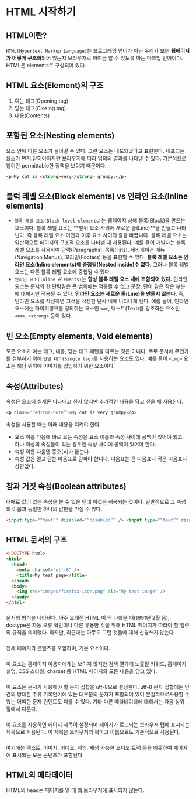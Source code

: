 # HTML 시작하기

## HTML이란?

`HTML(Hypertext Markup Language)`는 프로그래밍 언어가 아닌 우리가 보는 **웹페이지가 어떻게 구조화**되어 있는지 브라우저로 하여금 알 수 있도록 하는 마크업 언어이다. HTML은 elements로 구성되어 있다.

## HTML 요소(Element)의 구조

1. 여는 태그(Opening tag)
2. 닫는 태그(Closing tag)
3. 내용(Contents)

## 포함된 요소(Nesting elements)

요소 안에 다른 요소가 들어갈 수 있다. 그런 요소는 내포되었다고 표현한다. 내포되는 요소가 먼저 닫혀야하지만 브라우저에 따라 임의의 결과를 나타낼 수 있다. 기본적으로 웹이란 permittable한 정책을 보이기 때문이다.

```html
<p>My cat is <strong>very</strong> grumpy.</p>
```

## 블럭 레벨 요소(Block elements) vs 인라인 요소(Inline elements)

- `블록 레벨 요소(Block-level elements)`는 웹페이지 상에 블록(Block)을 만드는 요소이다. 블록 레벨 요소는 **앞뒤 요소 사이에 새로운 줄(Line)**을 만들고 나타닌다. 즉 블록 레벨 요소 이전과 이후 요소 사이의 줄을 바꿉니다. 블록 레벨 요소는 일반적으로 페이지의 구조적 요소를 나타낼 때 사용된다. 예를 들어 개발자는 블록 레벨 요소를 사용하여 단락(Paragraphs), 목록(lists), 네비게이션 메뉴(Navigation Menus), 꼬리말(Footers) 등을 표현할 수 있다. **블록 레벨 요소는 인라인 요소(Inline elements)에 중첩될(Nested inside)수 없다.** 그러나 블록 레벨 요소는 다른 블록 레벨 요소에 중첩될 수 있다.
- `인라인 요소(Inline elements)`는 **항상 블록 레벨 요소 내에 포함되어 있다.** 인라인 요소는 문서의 한 단락같은 큰 범위에는 적용될 수 없고 문장, 단어 같은 작은 부분에 대해서만 적용될 수 있다. **인라인 요소는 새로운 줄(Line)을 만들지 않는다.** 즉, 인라인 요소를 작성하면 그것을 작성한 단락 내에 나타나게 된다. 예를 들어, 인라인 요소에는 하이퍼링크를 정의하는 요소인 `<a>`, 텍스트(Text)를 강조하는 요소인 `<em>`, `<strong>` 등이 있다.

## 빈 요소(Empty elements, Void elements)

모든 요소가 여는 태그, 내용, 닫는 태그 패턴을 따르는 것은 아니다. 주로 문서에 무언가를 첨부하기 위해 `단일 태그(Single tag)`를 사용하는 요소도 있다. 예를 들어 `<img>` 요소는 해당 위치에 이미지를 삽입하기 위한 요소이다.

## 속성(Attributes)

속성은 요소에 실제론 나타내고 싶지 않지만 추가적인 내용을 담고 싶을 때 사용한다.

```html
<p class="“editor-note”">My cat is very grumpy</p>
```

속성을 사용할 때는 아래 내용을 지켜야 한다.

- 요소 이름 다음에 바로 오는 속성은 요소 이름과 속성 사이에 공백이 있어야 되고, 하나 이상의 속성들이 있는 경우엔 속성 사이에 공백이 있어야 한다.
- 속성 이름 다음엔 등호(=)가 붙는다.
- 속성 값은 열고 닫는 따옴표로 감싸야 합니다. 따옴표는 큰 따옴표나 작은 따옴표나 상관없다.

## 참과 거짓 속성(Boolean attributes)

때때로 값이 없는 속성을 볼 수 있을 텐데 이것은 허용되는 것이다. 일반적으로 그 속성의 이름과 동일한 하나의 값만을 가질 수 있다.

```html
<input type="“text”" disabled="“disabled”" /> <input type="“text”" disabled />
```

## HTML 문서의 구조

```html
<!DOCTYPE html>
<html>
  <head>
    <meta charset="utf-8" />
    <title>My test page</title>
  </head>
  <body>
    <img src="images/firefox-icon.png" alt="My test image" />
  </body>
</html>
```

### <!DOCTYPE html>

문서의 형식을 나타낸다. 아주 오래전 HTML 이 막 나왔을 때(1991년 2월 쯤), doctype은 자동 오류 확인이나 다른 유용한 것을 위해 HTML 페이지가 따라야 할 일련의 규칙을 의미했다. 하지만, 최근에는 아무도 그런 것들에 대해 신경쓰지 않는다.

### <html></html>

전체 페이지의 콘텐츠를 포함하며, 기본 요소이다.

### <head></head>

이 요소는 홈페이지 이용자에게는 보이지 않지만 검색 결과에 노출될 키워드, 홈페이지 설명, CSS 스타일, charset 등 HTML 페이지의 모든 내용을 담고 있다.

### <meta charset="utf-8">

이 요소는 문서가 사용해야 할 문자 집합을 utf-8으로 설정한다. utf-8 문자 집합에는 인간의 방대한 주류 기록언어에 있는 대부분의 문자가 포함되어 있어 본질적으로사용할 수 있는 어떠한 문자 컨텐트도 다룰 수 있다. 기타 다른 메타데이터에 대해서는 다음 상위 절에서 다룬다.

### <title></title>

이 요소를 사용하면 페이지 제목이 설정되며 페이지가 로드되는 브라우저 탭에 표시되는 제목으로 사용된다. 이 제목은 브라우저의 북마크 이름으로도 기본적으로 사용된다.

### <body></body>

여기에는 텍스트, 이미지, 비디오, 게임, 재생 가능한 오디오 트랙 등을 비롯하여 페이지에 표시되는 모든 콘텐츠가 포함된다.

## HTML의 메타데이터

HTML의 head는 페이지를 열 때 웹 브라우저에 표시되지 않는다. <title>과 같은 페이지나, CSS의 링크, 파비콘(favicon) 그리고 다른 메타데이터(작성자, 중요한 키워드와 같은 내용)을 포함한다.

### <meta> 요소

- 문서의 character 인코딩을 특정하기

```html
<meta charset="“utf-8”" />
```

- 저자와 설명을 추가
  페이지 콘텐츠 관련 키워드를 포함시키는 것은 검색엔진에서 이 페이지가 더 많이 표시될 가능성이 생기게 할 수 있다.

```html
<meta name="“author”" content="“Chris" Mills” />
<meta name="“description”" content="“The" MDN Learning Area…” />
```

- 소셜 네트워크에서 사용하는 메타데이터
  소셜 네트워크에서 더 풍부한 메타데이터를 제공하기 위해 만든 프로토콜이다.

```html
<meta property="“og:image”" content="“MDN" facebook” />
<meta name="“twitter:title”" content="“MDN" twitter” />
```

- favicon

```html
<link rel=“shortcut icon” href=“favicon.ico” type=“image/x-icon”>
```

- HTML에 CSS와 JavaScript 적용하기

```html
<link rel="“stylesheet”" href="“my-css.css”" />
<script src="“my-js.js”"></script>
```

- `<link>`는 빈요소이다.
- `<script>`는 head에 들어갈 필요가 없다. **</body> 태그의 바로 앞에** 넣어 JavaScript를 적용하기 전 모든 HTML 내용을 브라우저가 읽을 수 있도록 해야 한다.

- 문서의 기본 언어 설정
  HTML 문서는 언어가 설정되어 있으면 검색 엔진에 의해 보다 효과적으로 색인화되며, 시각 장애인이게 유용하다.

```html
<html lang="“en-US”"></html>
```

### Web Security 관련

- `Content Security Policy(CSP)`
  아래와 같은 메타 태그로 정책을 구성할 수 있다.

```html
<meta http-equiv=“Content-Security-Policy” content=“default-src” ‘self; img-src
https://*; child-src ‘none’;” />
```

`CSP`는 XSS(교차 사이트 스크립팅 ) 및 데이터 삽입 공격을 비롯한 특정 유형의 공격을 감지하고 완화하는데 도움이 되는 추가 보안 계층이다. 이러한 공격은 데이터 도난에서 사이트 변조, 맬웨어 배포에 이르기까지 모든것에 사용된다. 참고로 XSS는 공격자가 웹 사이트에 악성 클라이언트측 코드를 삽입할 수 있도록 하는 보안 악용이다. 보안 분야 온라인 커뮤니티인 `OWASP(Open Web Application Security Project)`에 따르면 XSS는 2017년 7번째로 흔한 웹 취약점이었다.

## HTML 공백

HTML 요소 내용 내에서 얼마나 많은 공백을 사용하든 HTML 파서는 코드를 렌더링할 때 각 공백 시퀀스를 단일 공백으로 줄인다. 이는 가독성을 위함이다. HTML의 중첩 요소는 **두 칸의 Indent**로 구분한다.

## Entity references(HTML 특수문자 처리)

HTML에서 `<`, `>`, `&`, `”`는 특수 문자이다. 이들은 HTML 구문의 일부이다. 이를 특수문자를 텍스트에 포함하기 위해서는 앰퍼센트(&)로 시작하고 세미콜론(;)으로 끝나는 구문 안에 Entity reference code를 넣어 처리한다.

```html
<p>In HTML, you define a paragraph using the &lt;p&gt; element.</p>
<span>Ampersand &amp;, Quotation &quot;, Space &nbsp;</span>
```

## HTML 주석

주석을 쓰려면 특수 마커 `<!—`, `—>`으로 주석을 묶는다.

```html
<p>I’m not inside a comment</p>
<!— <p>I am!</p> —>
```

# HTML fundamentals

## 제목과 단락

대부분의 구조화된 텍스트는 기사, 신문, 대학 교과서, 잡지 등 무엇을 읽든지 간에 제목과 단락으로 구성된다.

```html
<p>I am paragraph, oh yes I am.</p>
<h2>I am the title of the story.</h2>
```

## 구조화된 계층을 표현하기

`<h1>`은 이야기의 제목, `<h2>`는 각 장의 제목을 나타내고, `<h3>`는 각 장의 하위 절을 나타내고 이런 식으로 나타낸다. 구조화된 계층이 타당해 보이는 한 연관된 요소들이 정확히 무엇을 나타내는 지는 작성자에게 달려있다. 다만 다음 몇 가지의 관례를 기억하라.

- 가급적이면 페이지 당 하나의 <h1>만을 사용해야 한다. <h1>은 최상위에 있는 표제이며 나머지 다른 표제들은 계층적으로 이것 밑에 위치한다.
- 각 표제들을 계층적으로 올바른 순서로 사용해야 한다. <h3>를 하위 표제로 사용하고 그 다음 <h2>를 하위 표제의 하위로 사용하지 말라.
- 6개의 Heading을 사용할 수 있지만 꼭 필요한 것이 아니라면 **한 페이지에 3개** 이상을 사용하지 않도록 하라. 너무 많은 목차 레벨을 가진 문서는 다루기 힘들고 탐색하기 어렵다. 이러한 상황에서는 가능하다면 컨텐츠를 여러 페이지로 나누는 것이 바람직하다.

## 구조가 필요한 이유

- 웹 페이지를 보는 유저는 필요한 컨텐츠를 빠르게 훑어보는 경향이 있고 자주 `heading`만 읽기도 한다.
- 검색 엔진들은 페이지 내 `heading`을 페이지 검색 순위에 영향을 주는 중요한 키워드로 고려해 indexing한다.
- 심각한 시각 장애인들은 `heading`이 없다면 문서 전체에 대한 음성을 들어야 한다.
- 컨텐츠를 CSS로 꾸미거나, Javascript로 동작을 정의하기 위해서는 컨텐츠를 감싸는 요소가 필요하다.

## 우리는 왜 Semantic을 필요로 할까?

우리는 정확한 요소를 사용하고 있는지, 우리의 컨텐츠에 정확한 의미, 기능, 모습을 담았는지 확실히 해야한다. 이 맥락에서 <h1> 요소 또한. 텍스트에 “내 페이지 최상위 heading”의 역할로 감싸는 `semantic 요소`이다.

```html
<span style=“font-size: 32px; margin: 21px 0;”>Is this a top level heading?</span>
```

컨텐츠에 추가적인 의미를 더하지 않고도 CSS를 통해 최상위 heading처럼 보이게 할 수 있다. 하지만 이는 `semantic 가치`는 없기 때문에 위에서 서술한 추가적인 이득을 얻지는 못한다. **작업에 관계있는 HTML 요소를 사용하는 것이 좋다.**

## 접근성

접근성은 가능한 한 많은 사람이 웹 사이트를 사용할 수 있도록 하는 방법으로 통상적으로 장애인 만을 대상으로 한다고 생각하지만 실제로는 모바일 장치를 사용하는 사람이나 느린 네트워크 연결을 사용하는 사람들 도 포함하고 있다. 접근성은 당연히 지켜져야 할 일이지만 일부 국가에서는 법의 일부이기도 하며, 서비스 사용이나 제품 구매가 불가능했던 사람들을 불러 모아 중요한 소비자 들로 만들 수도 있다.

## WAI-ARIA

`Web Accessibility Initiative - Accessible Rich Internet Applciation`의 줄임말로 W3C에서 작성한 사양이다. WAI-ARIA는 브라우저와 보조 기술이 인식하고 사용자에게 진행 상황을 알리는데 사용할 수 있는 의미 체계를 추가하여 이러한 문제를 해결할 수 있는 기술이다. 사양에는 세 가지 주요 기능이 정의되어 있다.

- 역할: 요소가 무엇인지를 정의한다. `role=“navigation”`
- 속성: 추가 의미나 의미를 부여하는데 사용할 수 있는 요소의 속성을 정읳나다. `aria-required=“true`
- 상태: 요소의 현재 조건을 정의하는 특수 속성이다. `aria-disabled=“true”`

## 리스트

- Unordered

```html
<ul>
  <li>milk</li>
  <li>eggs</li>
  <li>bread</li>
</ul>
```

- Ordered

```html
<ol>
  <li>milk</li>
  <li>eggs</li>
  <li>bread</li>
</ol>
```

### Nesting lists

```html
<ol>
  <li>milk</li>
  <li>eggs</li>
  <li>bread</li>
  <ul>
    <li>nesting</li>
    <li>lists</li>
  </ul>
</ol>
```

### Description lists

이 리스트의 목적은 용어 및 정의, 질문 및 답변과 같은 일련의 항목 및 관련 설명을 표시하는 것이다. 브라우저에서 제공하는 기본 스타일에 의해 정의, 답변과 같은 하위 항목에 대해서 들여쓰기가 적용된다. 하나의 `<dt>`에는 여러개의 `<dd>`가 존재할 수 있다.

```html
<dl>
  <dt>soliloquy</dt>
  <dd>In drama, where a character speakers to themselves</dd>
  <dd>in wirting, a section of content that is related to the current topic</dd>
</dl>
```

## 중요와 강조

### 중요(Emphasis)

글에서는 단어에 강세를 두기 위해 이탤릭체로 표현하는 경향이 있다.

```html
<p>I am<em>glad</em> you weren’t<em>late</em>.</p>
```

위와 같이 표현하는 경우 상대가 조금 늦게 도착한 것에 대해 비꼬거나 짜증을 표현하는 느낌이다.

### 강조(Strong importance)

중요한 단어를 강조하기 위해 글자를 두껍게 표현한다. 이런 요소는 문서를 더 유용하게 만들 뿐만 아니라 화면판독기에 인식되면 다른 톤의 목소리로 표현된다.

```html
<p>This liquid is <strong>highly toxic</strong>. You may die.</p>
```

### Italic, bold, underline…

`<b>`, `<i>`, `<u>`의 경우 브라우저에서 CSS의 지원이 형편없는 경우를 대비해 만들어졌으나 더 이상 사용해서는 안된다. 위에서 설명한 요소를 대신 사용하도록 한다.

## 인용구

`<blockquote>`, `<q>` 요소를 통해 인용구를 나타낼 수 있다. 전자는 이름에서 알 수 있을 블록요소이며, <q>는 인라인 요소이다. 브라우저 기본 스타일은 인용구를 표현할 때, 들여쓰기 된 단락으로 나타낸다. 그리고 `cite` 속성에 출처를 표기한다.

```html
<blockquote cite="“[1]" 생활코딩”>
  <p>생코생코</p>
</blockquote>
```

## 약어

머리글자 또는 약어를 나타낼 때 사용하는 요소이다. `<abbr>` 요소로 나타낼 수 있다. 용어의 전체 뜻은 마우스를 올려 놓으면 Tooltip에 표시된다. 역시나 약어를 나타내기 위한 `<acronym>` 요소가 있지만 사용중지되었으므로 `<abbr>`을 사용하자.

```html
<p>We use <abbr title="“Hypertext" Markup Language”>HTML</abbr></p>
```

## 주소와 첨자

```html
<address>Chris Mills, Manchester, The Grim North, UK</address>
<p>Caffeine’s chemical formula is C<sub>8></sub>H<sub>10</sub></p>
<p></p>
<p>If x<sup>2</sup> is 9</p>
```

## 시간과 날짜 표시

기계가 인식하기 어려운 날짜를 기계가 인식하게 하는데 유용하다.

```html
<time datetime="“2016-01-20”">20 January 2016</time>
```

## 컴퓨터 코드

`<code>`는 소스코드, `<samp>`는 컴퓨터 프로그램의 출력을 나타낸다.

```html
<code>alert(“no!”);</code>
<var>const a = 3;</var>
<samp>$ ping mozilla.org</samp>
```

### <pre> 요소

스페이스나 탭, 엔터 등이 그대로 표시되는 태그이다. 글자로 아트 등을 만들때 사용한다.

## input

### label

`<label>`은 그냥 텍스트의 표현일 뿐이지만 굳이 `<input>`과 매핑하는 이유는 label을 클릭시 input에 포커스가 가기 때문이다.

```html
<label for="“id1”">라벨</label> <input id="“id1”" type="“number”" />
```

### 속성

> readonly: 수정이 안되고 전송은 되도록 한다.
> disable: 수정이 안되고 전송도 안되도록 한다.
> autofocus: 자동으로 포커스 될지를 지정한다.
> value: 초기값을 지정한다.

## form

양식 데이터를 보낼 수 있다.

```html
<form action=“https://example.com> <form action=“/something method=“POST”>
```

- 두 번째 경우에는 상대주소를 표현한 것이다.
- https 프로토콜을 사용하는 URL을 지정하는 경우 요청은 암호화되어 안전하다. 하지만 http 프로토콜을 사용하는 경우에는 브라우저가 보안 경고를 표시한다.

## button

### 입력 유형

> submit: 양식 데이터를 서버로 보낸다.
> reset: 모든 양식 위젯을 기본값으로 재설정한다.
> button: 자동 효과는 없지만 JavaScript 코드를 사용하여 사용자가 지정할 수 있는 버튼이다.

```html
<button type=“submit”>Submit</button>
<button type=“reset”>Reset</button>
<button type=“button” onClick={()=>{}}>func</button>
```

## fieldset

요소 내부를 Grouping한다. 예를 들어 아래 코드처럼 fieldset을 비활성화하면 내부가 모두 비활성화된다.

```html
<fieldset id="“asfd”" disable>
  <p>a1</p>
  <p>b1</p>
</fieldset>
```

# 하이퍼링크 만들기

## 하이퍼링크랑 무엇인가?

`하이퍼링크`는 웹이 제공하는 가장 흥미로운 혁신 중 하나이다. **하이퍼링크는 웹이 시작된 이래 웹의 특성이었다.** 하이퍼링크는 웹을 웹 다워보이도록 만든다.

## 링크의 구조

```html
<a href=“<https://www.mozilla.org>” title=“Mozilla”>the Mozilla homepage</a>
```

- `href 속성`은 사이트의 주소가 포함된 링크를 제공한다.
- `title`은 해당 페이지에 어떤 종류의 정보가 포함되어 있는지 또는 알아야할 사항, 링크에 대한 보충할만한 유용한 정보를 포함할 때 사용한다. 이것은 마우스를 오버했을 때의 Tooltip에 대한 기능도 제공해줄 수 있다.

## 스타일

사람들은 밑줄을 하이퍼링크와 강하게 연관시킨다. 앞서 설명한 underline 요소를 주의해서 사용해야하는 이유이다.

## Block level 링크들

어떤 내용이든 link로 바꿀 수 있다. `Block level 요소` 역시 link가 될 수 있다. 예를 들어 링크로 바꾸고 싶은 이미지가 있다면 `<a>`, `</a>` 사이에 그 이미지를 넣기만 하면 된다.

```html
<a href=“<https://www.mozilla.org>” title=“Mozilla”>
	<img src=“mozilla-image.png” alt=“mozilla”>
</a>
```

## URL과 path에 대한 기본 지침

`URL(Uniform Resource Locator)`는 무언가가 웹 상의 어디에 위치하는지 결정하는 하나의 텍스트 문자열이다. URL은 파일을 찾기 위해 `path`를 사용한다. `path`는 **파일이 파일 시스템 어디에 있는지**를 구체적으로 명시한다.

## Root

Top level `index.html`을 포함하는 경로가 일반적으로 Root이다. 대부분의 웹서버는 URL에서 명시하지 않는 경우 페이지를 불러오기 위해 `index.html`과 같은 **랜딩 페이지**를 찾는다. Root는 로컬 단에서 다룰 때 전체 웹사이트가 모두 들어갈 수 있는 하나의 디렉토리이다.

## path 나타내기

`Root`를 기준으로 아래와 같이 표현할 수 있다.

```html
<a href=“contacts.html”>contacts page</a> <!— 같은 디렉토리 —>
<a href=“proejcts/index.html”>project homepage</a> <!— 하위 디렉토리로 하향 이동 —>
<a href=“../pdfs/project-brief.pdf”>project brief</a> <!— 부모 디렉토리로 상향 이동 —>
```

## 문서 조각(Document fragments)

문서 상단이 아닌 HTML 문서 내부의 `특정 부분(fragment)`에 링크할 수 있다. 만약 특정 ID에 연결하려면 URL 끝에 `해시 기호`를 포함하면 된다. 혹은 fragments를 단독으로 사용하여 동일한 문서의 다른 부분에 연결할 수 있다.

```html
<a href="“contacts.html#Mailing_address”">mailing address</a>
<a href="“#Mailing_address”">company mailing address</a>

<h2 id="“Mailing_address”">Mailing address</h2>
```

## 주의사항

- 링크 텍스트의 일부로 URL을 작성하자 말라. URL은 보기 흉하며, 화면 판독기가 글자로 URL을 읽어낼 때 이상하게 들린다.
- 링크 텍스트에 `link`, `link to`라고 쓰지말라. 그것은 단지 소음이다. 링크에는 일반적으로 다른 색상으로 스타일링되고 밑줄이 그어져 있기 때문에 사용자들은 이를 파악할 수 있다.
- 링크 라벨은 가능한 짧게 유지하자. 긴 링크는 특히 전체 내용을 읽어야하는 스크린 리더 사용자들을 짜증나게 한다.
- 가능한 상대링크를 사용하라. 우선 짧은 링크는 스캔하기 쉬우며, 브라우저가 파일을 찾는 성능에 이점이 있다.
- 비 HTML 리소스 연결 시 명확한 표식을 남겨라. PDF나 워드 문서가 다운로드 되거나 비디오, 오디오 등이 갑자기 스트리밍되면 혼란을 야기할 수 있다.

```html
<a href=“large-report.pdf”>Download the sales report (PDF, 10MB)</a>
<a href=“/video-stream/”>Watch video (stream opens in separate tab, HD quality)</a>
```

## 다운로드 연결 시 download attribute 사용

브라우저에서 열지 않고 다운로드할 리소스에 연결하는 경우 다운로드 속성을 사용하여 기본 저장 파일 이름을 제공할 수 있다.

```html
<a href=“<https://download.mozilla.org?product=firefox-39.0-SSL”> download=“firefox-39-installer.exe”>Download Firefox 39 for Windows</a>
```

## 이메일 링크

<a> 태그 안에 `mailto:` URL 스키마를 사용하여 구현할 수 있다.

```html
<a href="“<mailto:asdf@gmail.com">”>Send email</a>
```

# HTML과 디버깅

HTML은 브라우저가 구문 분석하기 전에 다른 형식으로 컴파일되지 않으며 결과를 표시한다. 해석되지도 컴파일되지도 않는다. 브라우저가 HTML을 구문 분석하는 방식은 프로그래밍 언어가 실행되는 방식보다 훨씬 `유연(**permissive**)`하다. **브라우저 자체에서 구문 분석을 하기 때문에** HTML 자체는 문법 오류가 발생하지 않으므로 **문법 오류가 있어도 페이지는 계속 표시**된다. 브라우저에는 잘못된 마크 업을 해석하는 규칙이 내장되어 있기 때문이다.

# Document and website structure

## 문서의 기본 섹션

웹페이지는 서로 많이 다르게 보일 수 있지만, 페이지가 전체화면 비디오 혹은 게임이거나 예술 프로젝트, 좋지 않은 구조를 가지고 있지 않은 이상에는 대부분 유사한 구성요소를 가지고 있다.

## header

일반적으로 큰 제목과 로고 등이 있는 큰 띠. 한 웹페이지에서 주요 정보가 있는 곳이다. `<header>` 요소를 통해 시맨틱 마크업이 가능하다.

## navigation bar

홈페이지의 메인 섹션으로 연결한다. 대부분 메뉴 버튼이나 링크, 탭으로 표현된다. 헤더와 같이 이 항목은 대부분 한 페이지로 부터 다른 페이지로 넘어가도록 구성되어 있다. 많은 웹 디자이너들은 네비게이션 바를 개별적인 구성요소로 사용하기 보다는 header bar의 일부로 다루지만 이는 필수사항이 아니다. `<nav>` 요소를 통해 시맨틱 마크업이 가능하다.

## main content

웹 페이지에서 메인 컨텐츠를 포함하고 있는 중심의 큰 부분으로, 이 부분은 각 페이지마다 다른 웹 사이트의 한 부분이다. `<main>`, `<article>`, `<section>`, `<div>` 등의 요소를 통해 시맨틱 마크업이 가능하다. 다만 `<div>`는 사용하기 너무 편리해서 너무 많이 사용하기 쉽다. 의미론적 가치가 없기 때문에 사용을 최소화할 필요가 있다.

## side bar

주변의 정보, 링크, 인용 부호, 광고 등이다. `<aside>` 요소를 통해 시맨틱 마크업이 가능하다.

## footer

페이지 바닥의 줄로 일반적으로 작은 정보, 저작권 정보 또는 연락처 등을 포함하고 있다. `<footer>` 요소를 통해 시맨틱 마크업이 가능하다.

## <br>, <hr>

`<br>`은 줄넘김, `<hr>`은 문서에 수평선을 만든다. 텍스트의 주제 변경을 나타낼 수 있다.

# Multimedia and embedding

## Images in HTML

### Alternative text

`alt` 속성은 이미지가 보여지지 않을 경우 이미지를 설명할 수 있는 글을 값으로 가진다. 이는 검색엔진이 활용할 수 있으며, 시각장애인에게 정보를 제공할 수도 있다. 장식, 내용, 링크, 텍스트 등을 값으로 넣는다.

```html
<img src=“images/dinosaur.jpg” alt=“dinosour”>
```

### Width and height

평범한 경우 이 속성들은 디스플레이에 큰 차이를 주지 않는다. 다만 이미지가 아직 로딩되지 않았을때에도 브라우저는 지정된 크기의 공간을 이미지를 위해 할당해둔다.

```html
<img src=“images/dinosaur.jpg” alt=“dinosour” width=“400” height=“300”>
```

### Title

타이틀은 검색엔진에 정보를 전달할 뿐만 아니라 Tooltip을 통해 정보를 제공한다.

```html
<img src=“images/dinosaur.jpg” alt=“dinosour” title=“A-Rex on display”>
```

## Responsive images

### 개념

- `아트 디렉션(art direction)`: 이미지의 의도가 제대로 전달되도록 기기에 따라 사진의 핵심을 확대해서 보여주거나 하는 방식을 말한다. 예를 들어 좁은 화면에서 사이트를 볼 때 이미지의 중요한 상세를 보여주는 자른 이미지를 보여주는것 등이 있다.
- `해상도 전환(resolution switching)`: 작은 모바일 화면에서 페이지에 큰 이미지를 포함해서 대역폭을 낭비하지 않도록 기기에 따라 적당한 사이즈를 제공한다.

### HTML 만으로 반응형 이미지를 만드는 방법

```html
<img
  srcset="“elva-320w.jpg"
  320w,
  elva-480w.jpg
  480w,
  elva-800w.jpg
  800w”
  size="“(max-width:320px)"
  280px,
  (max-width:
  480px)
  440px,
  800px”
  src="“elva-fairy-800w.jpg”"
/>
```

### CSS나 자바스크립트로 해결할 때의 문제점

브라우저가 페이지를 불러오기 시작할 때, 메인 파서가 CSS와 자바스크립트를 로드하고 해석하기 전에 이미지들을 다운로드하기 시작한다. 따라서 `srcset`과 같은 해결책을 구현해야 한다.

## Audio and video content

`HTML5`에서 대표적으로 추가된 요소이다. 이는 곳 **플래시와 같은 서드파티와의 결별을 의미**했다.

```html
<audio controls>
  <source src=“viper.mp3” type=“audio/mp3”> <source src=“viper.ogg”
  type=“audio/ogg”>
  <p>
    Your browser doesn’t support HTML audio. Here is a
    <a href="“viper.mp3”">link to the audio</a> instead.
  </p>
</audio>

<video
  controls
  width="“400”"
  height="“400”"
  autoplay
  loop
  muted
  poster="“poster.png”"
>
  <source src=“rabbit320.mp4” type=“video/mp4”> <source src=“rabbit320.webm”
  type=“video/webm”>
  <p>
    Your browser doesn’t support HTML video. Here is a
    <a href="“rabbit320.mp4”">link to the video</a> instead.
  </p>
</video>
```

## iframe

```html
<iframe src=“<https://developer.mozilla.org>” width=“100%” height=“500” allowfullscreen sandbox>
	<p>
		<a href=“/en-US/docs/Glossary>
			Fallback link for browsers that don’t support iframes
		</a>
	</p>
</iframe>
```

`iframe`은 보안적 위험이 존재한다. 이를 최소화하기 위해 적어도,

- https 링크를 사용한다.
- sandbox 속성을 반드시 사용한다. 모던한 브라우저에서는 도움을 준다.
- 애초에 되도록 사용하지 않는다.

## table

```html
<table>
  <tr>
    <td>Data 1</td>
    <td>Data 2</td>
  </tr>
  <tr>
    <td>Calcutta</td>
    <td>Orange</td>
  </tr>
  <tr>
    <td>Robots</td>
    <td>Jazz</td>
  </tr>
</table>
```

# Dealing with files

## 포장과 공백에 대한 여담

디렉토리와 파일의 이름을 지을 때는 **공백없이 영문 소문자**로 지어야 한다. 많은 컴퓨터, 특히 웹 서버들은 영문 대소문자를 구분하며 공백을 일관되게 처리하지 않기 때문이다. 예를 들어 어떤 시스템은 공백을 “%20”으로 대체한다. 또한 밑줄문자보다는 **대시(하이픈)**으로 단어를 구분하는 것이 좋다.

## 웹사이트의 공통적인 파일 구조

- `index.html`: 처음 웹사이트에 방문하면 사람들이 볼 수 있는 텍스트나 이미지 등을 포함하는 내용을 가진다.
- `images 디렉토리`: 사이트에서 사용할 모든 이미지를 포함한다.
- `styles 디렉토리`: 사이트에서 사용하는 모든 CSS 코드를 포함한다.
- `scripts 디렉토리`: 사이트에서 사용하는 모든 자바스크립트 코드를 포함한다.

---

[1] MDN Web Docs, [http://developer.mozilla.org/ko/docs/Learn](http://developer.mozilla.org/ko/docs/Learn)
